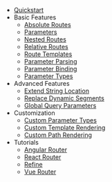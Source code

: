 * [Quickstart](README.md)
* Basic Features
  * [Absolute Routes](basic-features/absolute-routes.md)
  * [Parameters](basic-features/parameters.md)
  * [Nested Routes](basic-features/nested-routes.md)
  * [Relative Routes](basic-features/relative-routes.md)
  * [Route Templates](basic-features/route-templates.md)
  * [Parameter Parsing](basic-features/parameter-parsing.md)
  * [Parameter Binding](basic-features/parameter-binding.md)
  * [Parameter Types](basic-features/parameter-types.md)
* Advanced Features
  * [Extend String Location](advanced-features/extend-string-location.md)
  * [Replace Dynamic Segments](advanced-features/replace-dynamic-segments.md)
  * [Global Query Parameters](advanced-features/global-query-parameters.md)
* Customization
  * [Custom Parameter Types](customization/custom-parameter-types.md)
  * [Custom Template Rendering](customization/custom-template-rendering.md)
  * [Custom Path Rendering](customization/custom-path-rendering.md)
* Tutorials
  * [Angular Router](tutorials/angular-router.md)
  * [React Router](tutorials/react-router.md)
  * [Refine](tutorials/refine.md)
  * [Vue Router](tutorials/vue-router.md)
